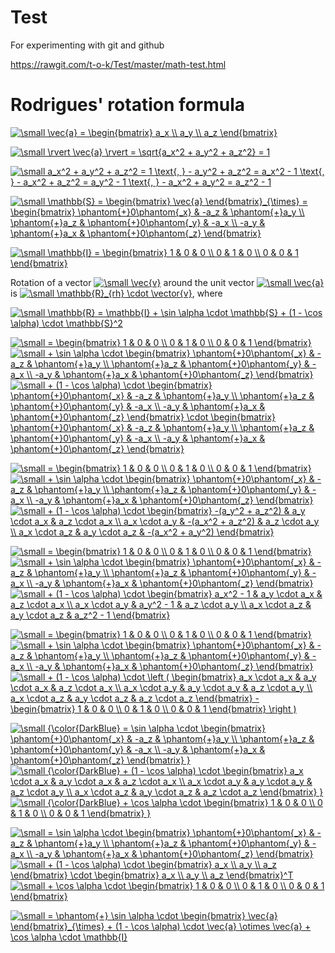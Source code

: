 # Test
For experimenting with git and github

https://rawgit.com/t-o-k/Test/master/math-test.html

# Rodrigues' rotation formula

<a href="https://www.codecogs.com/eqnedit.php?latex=\dpi{100}&space;\small&space;\vec{a}&space;=&space;\begin{bmatrix}&space;a_x&space;\\&space;a_y&space;\\&space;a_z&space;\end{bmatrix}" target="_blank"><img src="https://latex.codecogs.com/png.latex?\dpi{100}&space;\small&space;\vec{a}&space;=&space;\begin{bmatrix}&space;a_x&space;\\&space;a_y&space;\\&space;a_z&space;\end{bmatrix}" title="\small \vec{a} = \begin{bmatrix} a_x \\ a_y \\ a_z \end{bmatrix}" /></a>

<a href="https://www.codecogs.com/eqnedit.php?latex=\dpi{100}&space;\small&space;\rvert&space;\vec{a}&space;\rvert&space;=&space;\sqrt{a_x^2&space;&plus;&space;a_y^2&space;&plus;&space;a_z^2}&space;=&space;1" target="_blank"><img src="https://latex.codecogs.com/png.latex?\dpi{100}&space;\small&space;\rvert&space;\vec{a}&space;\rvert&space;=&space;\sqrt{a_x^2&space;&plus;&space;a_y^2&space;&plus;&space;a_z^2}&space;=&space;1" title="\small \rvert \vec{a} \rvert = \sqrt{a_x^2 + a_y^2 + a_z^2} = 1" /></a>

<a href="https://www.codecogs.com/eqnedit.php?latex=\small&space;a_x^2&space;&plus;&space;a_y^2&space;&plus;&space;a_z^2&space;=&space;1&space;\text{,&space;}&space;-&space;a_y^2&space;&plus;&space;a_z^2&space;=&space;a_x^2&space;-&space;1&space;\text{,&space;}&space;-&space;a_x^2&space;&plus;&space;a_z^2&space;=&space;a_y^2&space;-&space;1&space;\text{,&space;}&space;-&space;a_x^2&space;&plus;&space;a_y^2&space;=&space;a_z^2&space;-&space;1" target="_blank"><img src="https://latex.codecogs.com/gif.latex?\small&space;a_x^2&space;&plus;&space;a_y^2&space;&plus;&space;a_z^2&space;=&space;1&space;\text{,&space;}&space;-&space;a_y^2&space;&plus;&space;a_z^2&space;=&space;a_x^2&space;-&space;1&space;\text{,&space;}&space;-&space;a_x^2&space;&plus;&space;a_z^2&space;=&space;a_y^2&space;-&space;1&space;\text{,&space;}&space;-&space;a_x^2&space;&plus;&space;a_y^2&space;=&space;a_z^2&space;-&space;1" title="\small a_x^2 + a_y^2 + a_z^2 = 1 \text{, } - a_y^2 + a_z^2 = a_x^2 - 1 \text{, } - a_x^2 + a_z^2 = a_y^2 - 1 \text{, } - a_x^2 + a_y^2 = a_z^2 - 1" /></a>

<a href="https://www.codecogs.com/eqnedit.php?latex=\dpi{100}&space;\small&space;\mathbb{S}&space;=&space;\begin{bmatrix}&space;\vec{a}&space;\end{bmatrix}_{\times}&space;=&space;\begin{bmatrix}&space;\phantom{&plus;}0\phantom{_x}&space;&&space;-a_z&space;&&space;\phantom{&plus;}a_y&space;\\&space;\phantom{&plus;}a_z&space;&&space;\phantom{&plus;}0\phantom{_y}&space;&&space;-a_x&space;\\&space;-a_y&space;&&space;\phantom{&plus;}a_x&space;&&space;\phantom{&plus;}0\phantom{_z}&space;\end{bmatrix}" target="_blank"><img src="https://latex.codecogs.com/gif.latex?\dpi{100}&space;\small&space;\mathbb{S}&space;=&space;\begin{bmatrix}&space;\vec{a}&space;\end{bmatrix}_{\times}&space;=&space;\begin{bmatrix}&space;\phantom{&plus;}0\phantom{_x}&space;&&space;-a_z&space;&&space;\phantom{&plus;}a_y&space;\\&space;\phantom{&plus;}a_z&space;&&space;\phantom{&plus;}0\phantom{_y}&space;&&space;-a_x&space;\\&space;-a_y&space;&&space;\phantom{&plus;}a_x&space;&&space;\phantom{&plus;}0\phantom{_z}&space;\end{bmatrix}" title="\small \mathbb{S} = \begin{bmatrix} \vec{a} \end{bmatrix}_{\times} = \begin{bmatrix} \phantom{+}0\phantom{_x} & -a_z & \phantom{+}a_y \\ \phantom{+}a_z & \phantom{+}0\phantom{_y} & -a_x \\ -a_y & \phantom{+}a_x & \phantom{+}0\phantom{_z} \end{bmatrix}" /></a>

<a href="https://www.codecogs.com/eqnedit.php?latex=\dpi{100}&space;\small&space;\mathbb{I}&space;=&space;\begin{bmatrix}&space;1&space;&&space;0&space;&&space;0&space;\\&space;0&space;&&space;1&space;&&space;0&space;\\&space;0&space;&&space;0&space;&&space;1&space;\end{bmatrix}" target="_blank"><img src="https://latex.codecogs.com/png.latex?\dpi{100}&space;\small&space;\mathbb{I}&space;=&space;\begin{bmatrix}&space;1&space;&&space;0&space;&&space;0&space;\\&space;0&space;&&space;1&space;&&space;0&space;\\&space;0&space;&&space;0&space;&&space;1&space;\end{bmatrix}" title="\small \mathbb{I} = \begin{bmatrix} 1 & 0 & 0 \\ 0 & 1 & 0 \\ 0 & 0 & 1 \end{bmatrix}" /></a>

Rotation of a vector <a href="https://www.codecogs.com/eqnedit.php?latex=\dpi{100}&space;\small&space;\vec{v}" target="_blank"><img src="https://latex.codecogs.com/png.latex?\dpi{100}&space;\small&space;\vec{v}" title="\small \vec{v}" /></a> around the unit vector <a href="https://www.codecogs.com/eqnedit.php?latex=\dpi{100}&space;\small&space;\vec{a}" target="_blank"><img src="https://latex.codecogs.com/png.latex?\dpi{100}&space;\small&space;\vec{a}" title="\small \vec{a}" /></a> is <a href="https://www.codecogs.com/eqnedit.php?latex=\small&space;\mathbb{R}_{rh}&space;\cdot&space;\vector{v}" target="_blank"><img src="https://latex.codecogs.com/gif.latex?\small&space;\mathbb{R}_{rh}&space;\cdot&space;\vector{v}" title="\small \mathbb{R}_{rh} \cdot \vector{v}" /></a>, where 

<a href="https://www.codecogs.com/eqnedit.php?latex=\small&space;\mathbb{R}&space;=&space;\mathbb{I}&space;&plus;&space;\sin&space;\alpha&space;\cdot&space;\mathbb{S}&space;&plus;&space;(1&space;-&space;\cos&space;\alpha)&space;\cdot&space;\mathbb{S}^2" target="_blank"><img src="https://latex.codecogs.com/gif.latex?\small&space;\mathbb{R}&space;=&space;\mathbb{I}&space;&plus;&space;\sin&space;\alpha&space;\cdot&space;\mathbb{S}&space;&plus;&space;(1&space;-&space;\cos&space;\alpha)&space;\cdot&space;\mathbb{S}^2" title="\small \mathbb{R} = \mathbb{I} + \sin \alpha \cdot \mathbb{S} + (1 - \cos \alpha) \cdot \mathbb{S}^2" /></a>

<a href="https://www.codecogs.com/eqnedit.php?latex=\dpi{100}&space;\small&space;=&space;\begin{bmatrix}&space;1&space;&&space;0&space;&&space;0&space;\\&space;0&space;&&space;1&space;&&space;0&space;\\&space;0&space;&&space;0&space;&&space;1&space;\end{bmatrix}" target="_blank"><img src="https://latex.codecogs.com/gif.latex?\dpi{100}&space;\small&space;=&space;\begin{bmatrix}&space;1&space;&&space;0&space;&&space;0&space;\\&space;0&space;&&space;1&space;&&space;0&space;\\&space;0&space;&&space;0&space;&&space;1&space;\end{bmatrix}" title="\small = \begin{bmatrix} 1 & 0 & 0 \\ 0 & 1 & 0 \\ 0 & 0 & 1 \end{bmatrix}" /></a> <a href="https://www.codecogs.com/eqnedit.php?latex=\dpi{100}&space;\small&space;&plus;&space;\sin&space;\alpha&space;\cdot&space;\begin{bmatrix}&space;\phantom{&plus;}0\phantom{_x}&space;&&space;-a_z&space;&&space;\phantom{&plus;}a_y&space;\\&space;\phantom{&plus;}a_z&space;&&space;\phantom{&plus;}0\phantom{_y}&space;&&space;-a_x&space;\\&space;-a_y&space;&&space;\phantom{&plus;}a_x&space;&&space;\phantom{&plus;}0\phantom{_z}&space;\end{bmatrix}" target="_blank"><img src="https://latex.codecogs.com/gif.latex?\dpi{100}&space;\small&space;&plus;&space;\sin&space;\alpha&space;\cdot&space;\begin{bmatrix}&space;\phantom{&plus;}0\phantom{_x}&space;&&space;-a_z&space;&&space;\phantom{&plus;}a_y&space;\\&space;\phantom{&plus;}a_z&space;&&space;\phantom{&plus;}0\phantom{_y}&space;&&space;-a_x&space;\\&space;-a_y&space;&&space;\phantom{&plus;}a_x&space;&&space;\phantom{&plus;}0\phantom{_z}&space;\end{bmatrix}" title="\small + \sin \alpha \cdot \begin{bmatrix} \phantom{+}0\phantom{_x} & -a_z & \phantom{+}a_y \\ \phantom{+}a_z & \phantom{+}0\phantom{_y} & -a_x \\ -a_y & \phantom{+}a_x & \phantom{+}0\phantom{_z} \end{bmatrix}" /></a> <a href="https://www.codecogs.com/eqnedit.php?latex=\dpi{100}&space;\small&space;&plus;&space;(1&space;-&space;\cos&space;\alpha)&space;\cdot&space;\begin{bmatrix}&space;\phantom{&plus;}0\phantom{_x}&space;&&space;-a_z&space;&&space;\phantom{&plus;}a_y&space;\\&space;\phantom{&plus;}a_z&space;&&space;\phantom{&plus;}0\phantom{_y}&space;&&space;-a_x&space;\\&space;-a_y&space;&&space;\phantom{&plus;}a_x&space;&&space;\phantom{&plus;}0\phantom{_z}&space;\end{bmatrix}&space;\cdot&space;\begin{bmatrix}&space;\phantom{&plus;}0\phantom{_x}&space;&&space;-a_z&space;&&space;\phantom{&plus;}a_y&space;\\&space;\phantom{&plus;}a_z&space;&&space;\phantom{&plus;}0\phantom{_y}&space;&&space;-a_x&space;\\&space;-a_y&space;&&space;\phantom{&plus;}a_x&space;&&space;\phantom{&plus;}0\phantom{_z}&space;\end{bmatrix}" target="_blank"><img src="https://latex.codecogs.com/gif.latex?\dpi{100}&space;\small&space;&plus;&space;(1&space;-&space;\cos&space;\alpha)&space;\cdot&space;\begin{bmatrix}&space;\phantom{&plus;}0\phantom{_x}&space;&&space;-a_z&space;&&space;\phantom{&plus;}a_y&space;\\&space;\phantom{&plus;}a_z&space;&&space;\phantom{&plus;}0\phantom{_y}&space;&&space;-a_x&space;\\&space;-a_y&space;&&space;\phantom{&plus;}a_x&space;&&space;\phantom{&plus;}0\phantom{_z}&space;\end{bmatrix}&space;\cdot&space;\begin{bmatrix}&space;\phantom{&plus;}0\phantom{_x}&space;&&space;-a_z&space;&&space;\phantom{&plus;}a_y&space;\\&space;\phantom{&plus;}a_z&space;&&space;\phantom{&plus;}0\phantom{_y}&space;&&space;-a_x&space;\\&space;-a_y&space;&&space;\phantom{&plus;}a_x&space;&&space;\phantom{&plus;}0\phantom{_z}&space;\end{bmatrix}" title="\small + (1 - \cos \alpha) \cdot \begin{bmatrix} \phantom{+}0\phantom{_x} & -a_z & \phantom{+}a_y \\ \phantom{+}a_z & \phantom{+}0\phantom{_y} & -a_x \\ -a_y & \phantom{+}a_x & \phantom{+}0\phantom{_z} \end{bmatrix} \cdot \begin{bmatrix} \phantom{+}0\phantom{_x} & -a_z & \phantom{+}a_y \\ \phantom{+}a_z & \phantom{+}0\phantom{_y} & -a_x \\ -a_y & \phantom{+}a_x & \phantom{+}0\phantom{_z} \end{bmatrix}" /></a>

<a href="https://www.codecogs.com/eqnedit.php?latex=\dpi{100}&space;\small&space;=&space;\begin{bmatrix}&space;1&space;&&space;0&space;&&space;0&space;\\&space;0&space;&&space;1&space;&&space;0&space;\\&space;0&space;&&space;0&space;&&space;1&space;\end{bmatrix}" target="_blank"><img src="https://latex.codecogs.com/gif.latex?\dpi{100}&space;\small&space;=&space;\begin{bmatrix}&space;1&space;&&space;0&space;&&space;0&space;\\&space;0&space;&&space;1&space;&&space;0&space;\\&space;0&space;&&space;0&space;&&space;1&space;\end{bmatrix}" title="\small = \begin{bmatrix} 1 & 0 & 0 \\ 0 & 1 & 0 \\ 0 & 0 & 1 \end{bmatrix}" /></a> <a href="https://www.codecogs.com/eqnedit.php?latex=\dpi{100}&space;\small&space;&plus;&space;\sin&space;\alpha&space;\cdot&space;\begin{bmatrix}&space;\phantom{&plus;}0\phantom{_x}&space;&&space;-a_z&space;&&space;\phantom{&plus;}a_y&space;\\&space;\phantom{&plus;}a_z&space;&&space;\phantom{&plus;}0\phantom{_y}&space;&&space;-a_x&space;\\&space;-a_y&space;&&space;\phantom{&plus;}a_x&space;&&space;\phantom{&plus;}0\phantom{_z}&space;\end{bmatrix}" target="_blank"><img src="https://latex.codecogs.com/gif.latex?\dpi{100}&space;\small&space;&plus;&space;\sin&space;\alpha&space;\cdot&space;\begin{bmatrix}&space;\phantom{&plus;}0\phantom{_x}&space;&&space;-a_z&space;&&space;\phantom{&plus;}a_y&space;\\&space;\phantom{&plus;}a_z&space;&&space;\phantom{&plus;}0\phantom{_y}&space;&&space;-a_x&space;\\&space;-a_y&space;&&space;\phantom{&plus;}a_x&space;&&space;\phantom{&plus;}0\phantom{_z}&space;\end{bmatrix}" title="\small + \sin \alpha \cdot \begin{bmatrix} \phantom{+}0\phantom{_x} & -a_z & \phantom{+}a_y \\ \phantom{+}a_z & \phantom{+}0\phantom{_y} & -a_x \\ -a_y & \phantom{+}a_x & \phantom{+}0\phantom{_z} \end{bmatrix}" /></a> <a href="https://www.codecogs.com/eqnedit.php?latex=\dpi{100}&space;\small&space;&plus;&space;(1&space;-&space;\cos&space;\alpha)&space;\cdot&space;\begin{bmatrix}&space;-(a_y^2&space;&plus;&space;a_z^2)&space;&&space;a_y&space;\cdot&space;a_x&space;&&space;a_z&space;\cdot&space;a_x&space;\\&space;a_x&space;\cdot&space;a_y&space;&&space;-(a_x^2&space;&plus;&space;a_z^2)&space;&&space;a_z&space;\cdot&space;a_y&space;\\&space;a_x&space;\cdot&space;a_z&space;&&space;a_y&space;\cdot&space;a_z&space;&&space;-(a_x^2&space;&plus;&space;a_y^2)&space;\end{bmatrix}" target="_blank"><img src="https://latex.codecogs.com/gif.latex?\dpi{100}&space;\small&space;&plus;&space;(1&space;-&space;\cos&space;\alpha)&space;\cdot&space;\begin{bmatrix}&space;-(a_y^2&space;&plus;&space;a_z^2)&space;&&space;a_y&space;\cdot&space;a_x&space;&&space;a_z&space;\cdot&space;a_x&space;\\&space;a_x&space;\cdot&space;a_y&space;&&space;-(a_x^2&space;&plus;&space;a_z^2)&space;&&space;a_z&space;\cdot&space;a_y&space;\\&space;a_x&space;\cdot&space;a_z&space;&&space;a_y&space;\cdot&space;a_z&space;&&space;-(a_x^2&space;&plus;&space;a_y^2)&space;\end{bmatrix}" title="\small + (1 - \cos \alpha) \cdot \begin{bmatrix} -(a_y^2 + a_z^2) & a_y \cdot a_x & a_z \cdot a_x \\ a_x \cdot a_y & -(a_x^2 + a_z^2) & a_z \cdot a_y \\ a_x \cdot a_z & a_y \cdot a_z & -(a_x^2 + a_y^2) \end{bmatrix}" /></a>

<a href="https://www.codecogs.com/eqnedit.php?latex=\dpi{100}&space;\small&space;=&space;\begin{bmatrix}&space;1&space;&&space;0&space;&&space;0&space;\\&space;0&space;&&space;1&space;&&space;0&space;\\&space;0&space;&&space;0&space;&&space;1&space;\end{bmatrix}" target="_blank"><img src="https://latex.codecogs.com/gif.latex?\dpi{100}&space;\small&space;=&space;\begin{bmatrix}&space;1&space;&&space;0&space;&&space;0&space;\\&space;0&space;&&space;1&space;&&space;0&space;\\&space;0&space;&&space;0&space;&&space;1&space;\end{bmatrix}" title="\small = \begin{bmatrix} 1 & 0 & 0 \\ 0 & 1 & 0 \\ 0 & 0 & 1 \end{bmatrix}" /></a> <a href="https://www.codecogs.com/eqnedit.php?latex=\dpi{100}&space;\small&space;&plus;&space;\sin&space;\alpha&space;\cdot&space;\begin{bmatrix}&space;\phantom{&plus;}0\phantom{_x}&space;&&space;-a_z&space;&&space;\phantom{&plus;}a_y&space;\\&space;\phantom{&plus;}a_z&space;&&space;\phantom{&plus;}0\phantom{_y}&space;&&space;-a_x&space;\\&space;-a_y&space;&&space;\phantom{&plus;}a_x&space;&&space;\phantom{&plus;}0\phantom{_z}&space;\end{bmatrix}" target="_blank"><img src="https://latex.codecogs.com/gif.latex?\dpi{100}&space;\small&space;&plus;&space;\sin&space;\alpha&space;\cdot&space;\begin{bmatrix}&space;\phantom{&plus;}0\phantom{_x}&space;&&space;-a_z&space;&&space;\phantom{&plus;}a_y&space;\\&space;\phantom{&plus;}a_z&space;&&space;\phantom{&plus;}0\phantom{_y}&space;&&space;-a_x&space;\\&space;-a_y&space;&&space;\phantom{&plus;}a_x&space;&&space;\phantom{&plus;}0\phantom{_z}&space;\end{bmatrix}" title="\small + \sin \alpha \cdot \begin{bmatrix} \phantom{+}0\phantom{_x} & -a_z & \phantom{+}a_y \\ \phantom{+}a_z & \phantom{+}0\phantom{_y} & -a_x \\ -a_y & \phantom{+}a_x & \phantom{+}0\phantom{_z} \end{bmatrix}" /></a> <a href="https://www.codecogs.com/eqnedit.php?latex=\dpi{100}&space;\small&space;&plus;&space;(1&space;-&space;\cos&space;\alpha)&space;\cdot&space;\begin{bmatrix}&space;a_x^2&space;-&space;1&space;&&space;a_y&space;\cdot&space;a_x&space;&&space;a_z&space;\cdot&space;a_x&space;\\&space;a_x&space;\cdot&space;a_y&space;&&space;a_y^2&space;-&space;1&space;&&space;a_z&space;\cdot&space;a_y&space;\\&space;a_x&space;\cdot&space;a_z&space;&&space;a_y&space;\cdot&space;a_z&space;&&space;a_z^2&space;-&space;1&space;\end{bmatrix}" target="_blank"><img src="https://latex.codecogs.com/gif.latex?\dpi{100}&space;\small&space;&plus;&space;(1&space;-&space;\cos&space;\alpha)&space;\cdot&space;\begin{bmatrix}&space;a_x^2&space;-&space;1&space;&&space;a_y&space;\cdot&space;a_x&space;&&space;a_z&space;\cdot&space;a_x&space;\\&space;a_x&space;\cdot&space;a_y&space;&&space;a_y^2&space;-&space;1&space;&&space;a_z&space;\cdot&space;a_y&space;\\&space;a_x&space;\cdot&space;a_z&space;&&space;a_y&space;\cdot&space;a_z&space;&&space;a_z^2&space;-&space;1&space;\end{bmatrix}" title="\small + (1 - \cos \alpha) \cdot \begin{bmatrix} a_x^2 - 1 & a_y \cdot a_x & a_z \cdot a_x \\ a_x \cdot a_y & a_y^2 - 1 & a_z \cdot a_y \\ a_x \cdot a_z & a_y \cdot a_z & a_z^2 - 1 \end{bmatrix}" /></a>

<a href="https://www.codecogs.com/eqnedit.php?latex=\dpi{100}&space;\small&space;=&space;\begin{bmatrix}&space;1&space;&&space;0&space;&&space;0&space;\\&space;0&space;&&space;1&space;&&space;0&space;\\&space;0&space;&&space;0&space;&&space;1&space;\end{bmatrix}" target="_blank"><img src="https://latex.codecogs.com/gif.latex?\dpi{100}&space;\small&space;=&space;\begin{bmatrix}&space;1&space;&&space;0&space;&&space;0&space;\\&space;0&space;&&space;1&space;&&space;0&space;\\&space;0&space;&&space;0&space;&&space;1&space;\end{bmatrix}" title="\small = \begin{bmatrix} 1 & 0 & 0 \\ 0 & 1 & 0 \\ 0 & 0 & 1 \end{bmatrix}" /></a> <a href="https://www.codecogs.com/eqnedit.php?latex=\dpi{100}&space;\small&space;&plus;&space;\sin&space;\alpha&space;\cdot&space;\begin{bmatrix}&space;\phantom{&plus;}0\phantom{_x}&space;&&space;-a_z&space;&&space;\phantom{&plus;}a_y&space;\\&space;\phantom{&plus;}a_z&space;&&space;\phantom{&plus;}0\phantom{_y}&space;&&space;-a_x&space;\\&space;-a_y&space;&&space;\phantom{&plus;}a_x&space;&&space;\phantom{&plus;}0\phantom{_z}&space;\end{bmatrix}" target="_blank"><img src="https://latex.codecogs.com/gif.latex?\dpi{100}&space;\small&space;&plus;&space;\sin&space;\alpha&space;\cdot&space;\begin{bmatrix}&space;\phantom{&plus;}0\phantom{_x}&space;&&space;-a_z&space;&&space;\phantom{&plus;}a_y&space;\\&space;\phantom{&plus;}a_z&space;&&space;\phantom{&plus;}0\phantom{_y}&space;&&space;-a_x&space;\\&space;-a_y&space;&&space;\phantom{&plus;}a_x&space;&&space;\phantom{&plus;}0\phantom{_z}&space;\end{bmatrix}" title="\small + \sin \alpha \cdot \begin{bmatrix} \phantom{+}0\phantom{_x} & -a_z & \phantom{+}a_y \\ \phantom{+}a_z & \phantom{+}0\phantom{_y} & -a_x \\ -a_y & \phantom{+}a_x & \phantom{+}0\phantom{_z} \end{bmatrix}" /></a> <a href="https://www.codecogs.com/eqnedit.php?latex=\dpi{100}&space;\small&space;&plus;&space;(1&space;-&space;\cos&space;\alpha)&space;\cdot&space;\left&space;(&space;\begin{bmatrix}&space;a_x&space;\cdot&space;a_x&space;&&space;a_y&space;\cdot&space;a_x&space;&&space;a_z&space;\cdot&space;a_x&space;\\&space;a_x&space;\cdot&space;a_y&space;&&space;a_y&space;\cdot&space;a_y&space;&&space;a_z&space;\cdot&space;a_y&space;\\&space;a_x&space;\cdot&space;a_z&space;&&space;a_y&space;\cdot&space;a_z&space;&&space;a_z&space;\cdot&space;a_z&space;\end{bmatrix}&space;-&space;\begin{bmatrix}&space;1&space;&&space;0&space;&&space;0&space;\\&space;0&space;&&space;1&space;&&space;0&space;\\&space;0&space;&&space;0&space;&&space;1&space;\end{bmatrix}&space;\right&space;)" target="_blank"><img src="https://latex.codecogs.com/gif.latex?\dpi{100}&space;\small&space;&plus;&space;(1&space;-&space;\cos&space;\alpha)&space;\cdot&space;\left&space;(&space;\begin{bmatrix}&space;a_x&space;\cdot&space;a_x&space;&&space;a_y&space;\cdot&space;a_x&space;&&space;a_z&space;\cdot&space;a_x&space;\\&space;a_x&space;\cdot&space;a_y&space;&&space;a_y&space;\cdot&space;a_y&space;&&space;a_z&space;\cdot&space;a_y&space;\\&space;a_x&space;\cdot&space;a_z&space;&&space;a_y&space;\cdot&space;a_z&space;&&space;a_z&space;\cdot&space;a_z&space;\end{bmatrix}&space;-&space;\begin{bmatrix}&space;1&space;&&space;0&space;&&space;0&space;\\&space;0&space;&&space;1&space;&&space;0&space;\\&space;0&space;&&space;0&space;&&space;1&space;\end{bmatrix}&space;\right&space;)" title="\small + (1 - \cos \alpha) \cdot \left ( \begin{bmatrix} a_x \cdot a_x & a_y \cdot a_x & a_z \cdot a_x \\ a_x \cdot a_y & a_y \cdot a_y & a_z \cdot a_y \\ a_x \cdot a_z & a_y \cdot a_z & a_z \cdot a_z \end{bmatrix} - \begin{bmatrix} 1 & 0 & 0 \\ 0 & 1 & 0 \\ 0 & 0 & 1 \end{bmatrix} \right )" /></a>

<a href="https://www.codecogs.com/eqnedit.php?latex=\dpi{100}&space;\small&space;{\color{DarkBlue}&space;=&space;\sin&space;\alpha&space;\cdot&space;\begin{bmatrix}&space;\phantom{&plus;}0\phantom{_x}&space;&&space;-a_z&space;&&space;\phantom{&plus;}a_y&space;\\&space;\phantom{&plus;}a_z&space;&&space;\phantom{&plus;}0\phantom{_y}&space;&&space;-a_x&space;\\&space;-a_y&space;&&space;\phantom{&plus;}a_x&space;&&space;\phantom{&plus;}0\phantom{_z}&space;\end{bmatrix}&space;}" target="_blank"><img src="https://latex.codecogs.com/gif.latex?\dpi{100}&space;\small&space;{\color{DarkBlue}&space;=&space;\sin&space;\alpha&space;\cdot&space;\begin{bmatrix}&space;\phantom{&plus;}0\phantom{_x}&space;&&space;-a_z&space;&&space;\phantom{&plus;}a_y&space;\\&space;\phantom{&plus;}a_z&space;&&space;\phantom{&plus;}0\phantom{_y}&space;&&space;-a_x&space;\\&space;-a_y&space;&&space;\phantom{&plus;}a_x&space;&&space;\phantom{&plus;}0\phantom{_z}&space;\end{bmatrix}&space;}" title="\small {\color{DarkBlue} = \sin \alpha \cdot \begin{bmatrix} \phantom{+}0\phantom{_x} & -a_z & \phantom{+}a_y \\ \phantom{+}a_z & \phantom{+}0\phantom{_y} & -a_x \\ -a_y & \phantom{+}a_x & \phantom{+}0\phantom{_z} \end{bmatrix} }" /></a> <a href="https://www.codecogs.com/eqnedit.php?latex=\dpi{100}&space;\small&space;{\color{DarkBlue}&space;&plus;&space;(1&space;-&space;\cos&space;\alpha)&space;\cdot&space;\begin{bmatrix}&space;a_x&space;\cdot&space;a_x&space;&&space;a_y&space;\cdot&space;a_x&space;&&space;a_z&space;\cdot&space;a_x&space;\\&space;a_x&space;\cdot&space;a_y&space;&&space;a_y&space;\cdot&space;a_y&space;&&space;a_z&space;\cdot&space;a_y&space;\\&space;a_x&space;\cdot&space;a_z&space;&&space;a_y&space;\cdot&space;a_z&space;&&space;a_z&space;\cdot&space;a_z&space;\end{bmatrix}&space;}" target="_blank"><img src="https://latex.codecogs.com/gif.latex?\dpi{100}&space;\small&space;{\color{DarkBlue}&space;&plus;&space;(1&space;-&space;\cos&space;\alpha)&space;\cdot&space;\begin{bmatrix}&space;a_x&space;\cdot&space;a_x&space;&&space;a_y&space;\cdot&space;a_x&space;&&space;a_z&space;\cdot&space;a_x&space;\\&space;a_x&space;\cdot&space;a_y&space;&&space;a_y&space;\cdot&space;a_y&space;&&space;a_z&space;\cdot&space;a_y&space;\\&space;a_x&space;\cdot&space;a_z&space;&&space;a_y&space;\cdot&space;a_z&space;&&space;a_z&space;\cdot&space;a_z&space;\end{bmatrix}&space;}" title="\small {\color{DarkBlue} + (1 - \cos \alpha) \cdot \begin{bmatrix} a_x \cdot a_x & a_y \cdot a_x & a_z \cdot a_x \\ a_x \cdot a_y & a_y \cdot a_y & a_z \cdot a_y \\ a_x \cdot a_z & a_y \cdot a_z & a_z \cdot a_z \end{bmatrix} }" /></a> <a href="https://www.codecogs.com/eqnedit.php?latex=\dpi{100}&space;\small&space;{\color{DarkBlue}&space;&plus;&space;\cos&space;\alpha&space;\cdot&space;\begin{bmatrix}&space;1&space;&&space;0&space;&&space;0&space;\\&space;0&space;&&space;1&space;&&space;0&space;\\&space;0&space;&&space;0&space;&&space;1&space;\end{bmatrix}&space;}" target="_blank"><img src="https://latex.codecogs.com/gif.latex?\dpi{100}&space;\small&space;{\color{DarkBlue}&space;&plus;&space;\cos&space;\alpha&space;\cdot&space;\begin{bmatrix}&space;1&space;&&space;0&space;&&space;0&space;\\&space;0&space;&&space;1&space;&&space;0&space;\\&space;0&space;&&space;0&space;&&space;1&space;\end{bmatrix}&space;}" title="\small {\color{DarkBlue} + \cos \alpha \cdot \begin{bmatrix} 1 & 0 & 0 \\ 0 & 1 & 0 \\ 0 & 0 & 1 \end{bmatrix} }" /></a>

<a href="https://www.codecogs.com/eqnedit.php?latex=\dpi{100}&space;\small&space;=&space;\sin&space;\alpha&space;\cdot&space;\begin{bmatrix}&space;\phantom{&plus;}0\phantom{_x}&space;&&space;-a_z&space;&&space;\phantom{&plus;}a_y&space;\\&space;\phantom{&plus;}a_z&space;&&space;\phantom{&plus;}0\phantom{_y}&space;&&space;-a_x&space;\\&space;-a_y&space;&&space;\phantom{&plus;}a_x&space;&&space;\phantom{&plus;}0\phantom{_z}&space;\end{bmatrix}" target="_blank"><img src="https://latex.codecogs.com/gif.latex?\dpi{100}&space;\small&space;=&space;\sin&space;\alpha&space;\cdot&space;\begin{bmatrix}&space;\phantom{&plus;}0\phantom{_x}&space;&&space;-a_z&space;&&space;\phantom{&plus;}a_y&space;\\&space;\phantom{&plus;}a_z&space;&&space;\phantom{&plus;}0\phantom{_y}&space;&&space;-a_x&space;\\&space;-a_y&space;&&space;\phantom{&plus;}a_x&space;&&space;\phantom{&plus;}0\phantom{_z}&space;\end{bmatrix}" title="\small = \sin \alpha \cdot \begin{bmatrix} \phantom{+}0\phantom{_x} & -a_z & \phantom{+}a_y \\ \phantom{+}a_z & \phantom{+}0\phantom{_y} & -a_x \\ -a_y & \phantom{+}a_x & \phantom{+}0\phantom{_z} \end{bmatrix}" /></a> <a href="https://www.codecogs.com/eqnedit.php?latex=\dpi{100}&space;\small&space;&plus;&space;(1&space;-&space;\cos&space;\alpha)&space;\cdot&space;\begin{bmatrix}&space;a_x&space;\\&space;a_y&space;\\&space;a_z&space;\end{bmatrix}&space;\cdot&space;\begin{bmatrix}&space;a_x&space;\\&space;a_y&space;\\&space;a_z&space;\end{bmatrix}^T" target="_blank"><img src="https://latex.codecogs.com/gif.latex?\dpi{100}&space;\small&space;&plus;&space;(1&space;-&space;\cos&space;\alpha)&space;\cdot&space;\begin{bmatrix}&space;a_x&space;\\&space;a_y&space;\\&space;a_z&space;\end{bmatrix}&space;\cdot&space;\begin{bmatrix}&space;a_x&space;\\&space;a_y&space;\\&space;a_z&space;\end{bmatrix}^T" title="\small + (1 - \cos \alpha) \cdot \begin{bmatrix} a_x \\ a_y \\ a_z \end{bmatrix} \cdot \begin{bmatrix} a_x \\ a_y \\ a_z \end{bmatrix}^T" /></a> <a href="https://www.codecogs.com/eqnedit.php?latex=\dpi{100}&space;\small&space;&plus;&space;\cos&space;\alpha&space;\cdot&space;\begin{bmatrix}&space;1&space;&&space;0&space;&&space;0&space;\\&space;0&space;&&space;1&space;&&space;0&space;\\&space;0&space;&&space;0&space;&&space;1&space;\end{bmatrix}" target="_blank"><img src="https://latex.codecogs.com/gif.latex?\dpi{100}&space;\small&space;&plus;&space;\cos&space;\alpha&space;\cdot&space;\begin{bmatrix}&space;1&space;&&space;0&space;&&space;0&space;\\&space;0&space;&&space;1&space;&&space;0&space;\\&space;0&space;&&space;0&space;&&space;1&space;\end{bmatrix}" title="\small + \cos \alpha \cdot \begin{bmatrix} 1 & 0 & 0 \\ 0 & 1 & 0 \\ 0 & 0 & 1 \end{bmatrix}" /></a>

<a href="https://www.codecogs.com/eqnedit.php?latex=\dpi{100}&space;\small&space;=&space;\phantom{&plus;}&space;\sin&space;\alpha&space;\cdot&space;\begin{bmatrix}&space;\vec{a}&space;\end{bmatrix}_{\times}&space;&plus;&space;(1&space;-&space;\cos&space;\alpha)&space;\cdot&space;\vec{a}&space;\otimes&space;\vec{a}&space;&plus;&space;\cos&space;\alpha&space;\cdot&space;\mathbb{I}" target="_blank"><img src="https://latex.codecogs.com/gif.latex?\dpi{100}&space;\small&space;=&space;\phantom{&plus;}&space;\sin&space;\alpha&space;\cdot&space;\begin{bmatrix}&space;\vec{a}&space;\end{bmatrix}_{\times}&space;&plus;&space;(1&space;-&space;\cos&space;\alpha)&space;\cdot&space;\vec{a}&space;\otimes&space;\vec{a}&space;&plus;&space;\cos&space;\alpha&space;\cdot&space;\mathbb{I}" title="\small = \phantom{+} \sin \alpha \cdot \begin{bmatrix} \vec{a} \end{bmatrix}_{\times} + (1 - \cos \alpha) \cdot \vec{a} \otimes \vec{a} + \cos \alpha \cdot \mathbb{I}" /></a>
